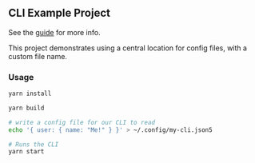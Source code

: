 ## CLI Example Project

See the [guide](https://app-config.dev/guide/node/) for more info.

This project demonstrates using a central location for config files, with a custom file name.

### Usage

```sh
yarn install

yarn build

# write a config file for our CLI to read
echo '{ user: { name: "Me!" } }' > ~/.config/my-cli.json5

# Runs the CLI
yarn start
```
